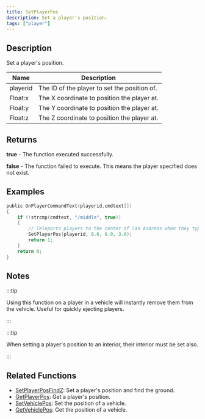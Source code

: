 ```yaml
---
title: SetPlayerPos
description: Set a player's position.
tags: ["player"]
---
```


## Description

Set a player's position.

| Name     | Description                                  |
| -------- | -------------------------------------------- |
| playerid | The ID of the player to set the position of. |
| Float:x  | The X coordinate to position the player at.  |
| Float:y  | The Y coordinate to position the player at.  |
| Float:z  | The Z coordinate to position the player at.  |

## Returns

**true** - The function executed successfully.

**false** - The function failed to execute. This means the player specified does not exist.

## Examples

```c
public OnPlayerCommandText(playerid,cmdtext[])
{
    if (!strcmp(cmdtext, "/middle", true))
    {
        // Teleports players to the center of San Andreas when they type /middle
        SetPlayerPos(playerid, 0.0, 0.0, 3.0);
        return 1;
    }
    return 0;
}
```

## Notes

:::tip

Using this function on a player in a vehicle will instantly remove them from the vehicle. Useful for quickly ejecting players.

:::

:::tip

When setting a player's position to an interior, their interior must be set also.

:::

## Related Functions

- [SetPlayerPosFindZ](SetPlayerPosFindZ): Set a player's position and find the ground.
- [GetPlayerPos](GetPlayerPos): Get a player's position.
- [SetVehiclePos](SetVehiclePos): Set the position of a vehicle.
- [GetVehiclePos](GetVehiclePos): Get the position of a vehicle.
